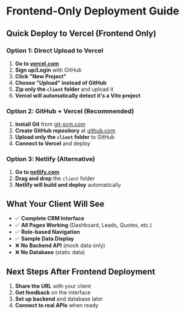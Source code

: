 # Frontend-Only Deployment Guide

## Quick Deploy to Vercel (Frontend Only)

### Option 1: Direct Upload to Vercel

1. **Go to [vercel.com](https://vercel.com)**
2. **Sign up/Login** with GitHub
3. **Click "New Project"**
4. **Choose "Upload" instead of GitHub**
5. **Zip only the `client` folder** and upload it
6. **Vercel will automatically detect it's a Vite project**

### Option 2: GitHub + Vercel (Recommended)

1. **Install Git** from [git-scm.com](https://git-scm.com/downloads)
2. **Create GitHub repository** at [github.com](https://github.com)
3. **Upload only the `client` folder** to GitHub
4. **Connect to Vercel** and deploy

### Option 3: Netlify (Alternative)

1. **Go to [netlify.com](https://netlify.com)**
2. **Drag and drop** the `client` folder
3. **Netlify will build and deploy** automatically

## What Your Client Will See

- ✅ **Complete CRM Interface**
- ✅ **All Pages Working** (Dashboard, Leads, Quotes, etc.)
- ✅ **Role-based Navigation**
- ✅ **Sample Data Display**
- ❌ **No Backend API** (mock data only)
- ❌ **No Database** (static data)

## Next Steps After Frontend Deployment

1. **Share the URL** with your client
2. **Get feedback** on the interface
3. **Set up backend** and database later
4. **Connect to real APIs** when ready
